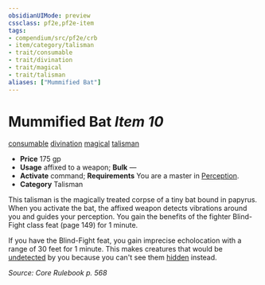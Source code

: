 ```yaml
---
obsidianUIMode: preview
cssclass: pf2e,pf2e-item
tags:
- compendium/src/pf2e/crb
- item/category/talisman
- trait/consumable
- trait/divination
- trait/magical
- trait/talisman
aliases: ["Mummified Bat"]
---
```

# Mummified Bat *Item 10*  
[consumable](rules/traits/consumable.md)  [divination](rules/traits/divination.md)  [magical](rules/traits/magical.md)  [talisman](rules/traits/talisman.md)  

- **Price** 175 gp
- **Usage** affixed to a weapon; **Bulk** —
- **Activate** command; **Requirements** You are a master in [Perception](compendium/skills.md#Perception).
- **Category** Talisman

This talisman is the magically treated corpse of a tiny bat bound in papyrus. When you activate the bat, the affixed weapon detects vibrations around you and guides your perception. You gain the benefits of the fighter Blind-Fight class feat (page 149) for 1 minute.

If you have the Blind-Fight feat, you gain imprecise echolocation with a range of 30 feet for 1 minute. This makes creatures that would be [undetected](rules/conditions.md#Undetected) by you because you can't see them [hidden](rules/conditions.md#Hidden) instead.

*Source: Core Rulebook p. 568*